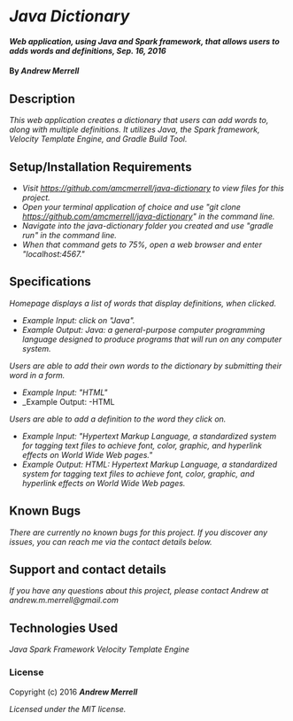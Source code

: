 # _Java Dictionary_

#### _Web application, using Java and Spark framework, that allows users to adds words and definitions, Sep. 16, 2016_

#### By _**Andrew Merrell**_

## Description

_This web application creates a dictionary that users can add words to, along with multiple definitions. It utilizes Java, the Spark framework, Velocity Template Engine, and Gradle Build Tool._

## Setup/Installation Requirements

* _Visit https://github.com/amcmerrell/java-dictionary to view files for this project._
* _Open your terminal application of choice and use "git clone https://github.com/amcmerrell/java-dictionary" in the command line._
* _Navigate into the java-dictionary folder you created and use "gradle run" in the command line._
* _When that command gets to 75%, open a web browser and enter "localhost:4567."_

## Specifications
_Homepage displays a list of words that display definitions, when clicked._
* _Example Input: click on "Java"._
* _Example Output: Java: a general-purpose computer programming language designed to produce programs that will run on any computer system._

_Users are able to add their own words to the dictionary by submitting their word in a form._
* _Example Input: "HTML"_
* _Example Output: -HTML

_Users are able to add a definition to the word they click on._
* _Example Input: "Hypertext Markup Language, a standardized system for tagging text files to achieve font, color, graphic, and hyperlink effects on World Wide Web pages."_
* _Example Output: HTML: Hypertext Markup Language, a standardized system for tagging text files to achieve font, color, graphic, and hyperlink effects on World Wide Web pages._

## Known Bugs
_There are currently no known bugs for this project. If you discover any issues, you can reach me via the contact details below._

## Support and contact details
_If you have any questions about this project, please contact Andrew at andrew.m.merrell@gmail.com_

## Technologies Used
_Java_
_Spark Framework_
_Velocity Template Engine_

### License

Copyright (c) 2016 **_Andrew Merrell_**

*Licensed under the MIT license.*
